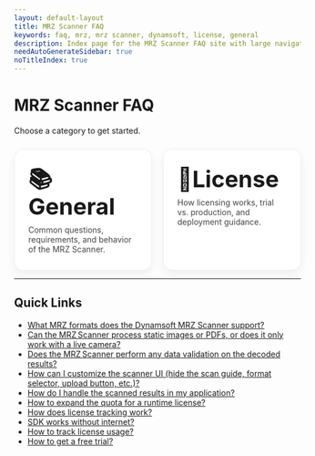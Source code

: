 ```yaml
---
layout: default-layout
title: MRZ Scanner FAQ
keywords: faq, mrz, mrz scanner, dynamsoft, license, general
description: Index page for the MRZ Scanner FAQ site with large navigation buttons.
needAutoGenerateSidebar: true
noTitleIndex: true
---
```


# MRZ Scanner FAQ

Choose a category to get started.

<!-- Responsive 2x2-style grid (wraps to 1xN on small screens) -->
<style>
  .faq-grid {
    display: grid;
    grid-template-columns: repeat(auto-fit, minmax(260px, 1fr));
    gap: 20px;
    margin: 24px 0 8px 0;
  }
  .faq-tile {
    display: block;
    text-decoration: none;
    padding: 28px 24px;
    border-radius: 16px;
    border: 1px solid rgba(0,0,0,0.06);
    box-shadow: 0 6px 16px rgba(0,0,0,0.06);
    transition: transform 0.08s ease, box-shadow 0.12s ease, border-color 0.12s ease;
    background: #fff;
  }
  .faq-tile:hover,
  .faq-tile:focus {
    transform: translateY(-2px);
    box-shadow: 0 10px 22px rgba(0,0,0,0.10);
    border-color: rgba(0,0,0,0.12);
    outline: none;
  }
  .faq-tile h2 {
    margin: 0 0 8px 0;
    font-size: 2.5rem;
    line-height: 1.2;
  }
  .faq-tile p {
    margin: 0;
    color: #444;
  }

  /* Prefer 2 columns on wider viewports for a "2x2" feel; auto-fit handles wrapping with 3 tiles */
  @media (min-width: 720px) {
    .faq-grid {
      grid-template-columns: repeat(2, 1fr);
    }
  }
</style>

<div class="faq-grid">

  <!-- General -->
  <a class="faq-tile" href="/faq/mrz-scanner/general/index.html" aria-label="General MRZ Scanner FAQs">
    <h2>📚 General</h2>
    <p>Common questions, requirements, and behavior of the MRZ Scanner.</p>
  </a>

  <!-- License -->
  <a class="faq-tile" href="/faq/mrz-scanner/license/index.html" aria-label="License FAQs">
    <h2>🔑License</h2>
    <p>How licensing works, trial vs. production, and deployment guidance.</p>
  </a>

</div>

---

## Quick Links

- [What MRZ formats does the Dynamsoft MRZ Scanner support?](/faq/mrz-scanner/general/mrz-formats-supported.html)
- [Can the MRZ Scanner process static images or PDFs, or does it only work with a live camera? ](/faq/mrz-scanner/general/static-image-and-pdf-support.html)
- [Does the MRZ Scanner perform any data validation on the decoded results?](/faq/mrz-scanner/general/data-validation.html)
- [How can I customize the scanner UI (hide the scan guide, format selector, upload button, etc.)?](/faq/mrz-scanner/general/ui-customization.html)
- [How do I handle the scanned results in my application?](/faq/mrz-scanner/general/handling-results.html)
- [How to expand the quota for a runtime license?](/faq/mrz-scanner/license/expand-quota-for-runtime-license.html)
- [How does license tracking work?](/faq/mrz-scanner/license/how-license-tracking-works.html)
- [SDK works without internet?](/faq/mrz-scanner/license/sdk-works-without-internet.html)
- [How to track license usage?](/faq/mrz-scanner/license/track-license.html)
- [How to get a free trial?](/faq/mrz-scanner/license/dbr-free-trial.html)
